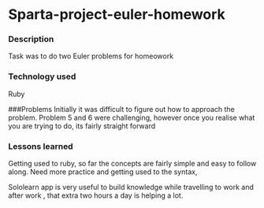 # Sparta-project-euler-homework

### Description
Task was to do two Euler problems for homeowork 

### Technology used
Ruby

###Problems
Initially it was difficult to figure out how to approach the problem. Problem 5 and 6 were challenging, however once you realise what you are trying to do, its fairly straight forward

### Lessons learned
Getting used to ruby, so far the concepts are fairly simple and easy to follow along. Need more practice and getting used to the syntax, 

Sololearn app is very useful to build knowledge while travelling to work and after work , that extra two hours a day is helping a lot. 